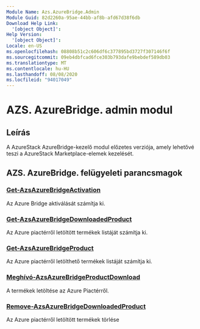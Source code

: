 ```yaml
---
Module Name: Azs.AzureBridge.Admin
Module Guid: 82d2260a-95ae-44bb-af8b-afd67d38f6db
Download Help Link:
  '[object Object]': 
Help Version:
  '[object Object]': 
Locale: en-US
ms.openlocfilehash: 08808b51c2c606df6c377895bd3727f307146f6f
ms.sourcegitcommit: 09eb4dbfcad6fce303b793dafe9bebdef589db03
ms.translationtype: MT
ms.contentlocale: hu-HU
ms.lasthandoff: 08/08/2020
ms.locfileid: "94017049"
---
```

# AZS. AzureBridge. admin modul
## Leírás
A AzureStack AzureBridge-kezelő modul előzetes verziója, amely lehetővé teszi a AzureStack Marketplace-elemek kezelését.

## AZS. AzureBridge. felügyeleti parancsmagok
### [Get-AzsAzureBridgeActivation](Get-AzsAzureBridgeActivation.md)
Az Azure Bridge aktiválását számítja ki.

### [Get-AzsAzureBridgeDownloadedProduct](Get-AzsAzureBridgeDownloadedProduct.md)
Az Azure piactérről letöltött termékek listáját számítja ki.

### [Get-AzsAzureBridgeProduct](Get-AzsAzureBridgeProduct.md)
Az Azure piactérről letölthető termékek listáját számítja ki.

### [Meghívó-AzsAzureBridgeProductDownload](Invoke-AzsAzureBridgeProductDownload.md)
A termékek letöltése az Azure Piactérről.

### [Remove-AzsAzureBridgeDownloadedProduct](Remove-AzsAzureBridgeDownloadedProduct.md)
Az Azure piactérről letöltött termékek törlése

